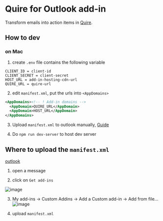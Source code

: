 # Quire for Outlook add-in

Transform emails into action items in [Quire](https://quire.io).

## How to dev 

### on Mac

1. create `.env` file contains the following variable
```
CLIENT_ID = client-id
CLIENT_SECRET = client-secret
HOST_URL = add-in-hosting-cdn-url
QUIRE_URL = quire-url
```

2. edit `manifest.xml`, put the urls into `<AppDomains>`
```xml
<AppDomains><!-- ! Add-in domains -->
  <AppDomain>QUIRE_URL</AppDomain>
  <AppDomain>HOST_URL</AppDomain>
</AppDomains>
```

3. Upload `manifest.xml` to outlook manually, [Guide](https://learn.microsoft.com/en-us/office/dev/add-ins/outlook/sideload-outlook-add-ins-for-testing)

4. Do `npm run dev-server` to host dev server

## Where to upload the `manifest.xml`

[outlook](https://www.microsoft.com/en-us/microsoft-365/outlook)

1. open a message

2. click on `Get add-ins`
   
![image](https://github.com/Whiterzi/Quire-for-Outlook-add-in/assets/99382465/c40af452-08ac-4dd9-803e-df5b7840a41b)

3. My add-ins -> Custom Addins -> Add a Custom add-in -> Add from file...
![image](https://github.com/Whiterzi/Quire-for-Outlook-add-in/assets/99382465/da934ed5-14b8-44fd-871a-2eac1655d887)

4. upload `manifest.xml`